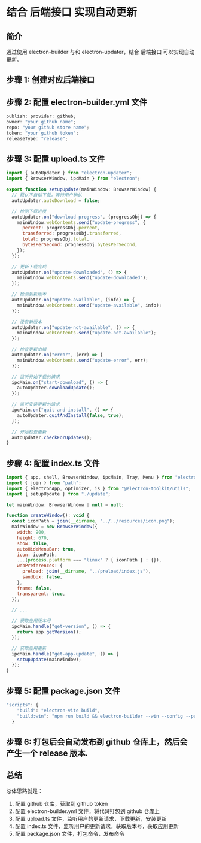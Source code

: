 # 结合 后端接口 实现自动更新

## 简介

通过使用 electron-builder 与和 electron-updater，结合 后端接口 可以实现自动更新。

## 步骤 1: 创建对应后端接口

## 步骤 2: 配置 electron-builder.yml 文件

```js
publish: provider: github;
owner: "your github name";
repo: "your github store name";
token: "your github token";
releaseType: "release";
```

## 步骤 3: 配置 upload.ts 文件

```js
import { autoUpdater } from "electron-updater";
import { BrowserWindow, ipcMain } from "electron";

export function setupUpdate(mainWindow: BrowserWindow) {
  // 默认不自动下载，等待用户确认
  autoUpdater.autoDownload = false;

  // 检测下载进度
  autoUpdater.on("download-progress", (progressObj) => {
    mainWindow.webContents.send("update-progress", {
      percent: progressObj.percent,
      transferred: progressObj.transferred,
      total: progressObj.total,
      bytesPerSecond: progressObj.bytesPerSecond,
    });
  });

  // 更新下载完成
  autoUpdater.on("update-downloaded", () => {
    mainWindow.webContents.send("update-downloaded");
  });

  // 检测到新版本
  autoUpdater.on("update-available", (info) => {
    mainWindow.webContents.send("update-available", info);
  });

  // 没有新版本
  autoUpdater.on("update-not-available", () => {
    mainWindow.webContents.send("update-not-available");
  });

  // 检查更新出错
  autoUpdater.on("error", (err) => {
    mainWindow.webContents.send("update-error", err);
  });

  // 监听开始下载的请求
  ipcMain.on("start-download", () => {
    autoUpdater.downloadUpdate();
  });

  // 监听安装更新的请求
  ipcMain.on("quit-and-install", () => {
    autoUpdater.quitAndInstall(false, true);
  });

  // 开始检查更新
  autoUpdater.checkForUpdates();
}
```

## 步骤 4: 配置 index.ts 文件

```js
import { app, shell, BrowserWindow, ipcMain, Tray, Menu } from "electron";
import { join } from "path";
import { electronApp, optimizer, is } from "@electron-toolkit/utils";
import { setupUpdate } from "./update";

let mainWindow: BrowserWindow | null = null;

function createWindow(): void {
  const iconPath = join(__dirname, "../../resources/icon.png");
  mainWindow = new BrowserWindow({
    width: 900,
    height: 670,
    show: false,
    autoHideMenuBar: true,
    icon: iconPath,
    ...(process.platform === "linux" ? { iconPath } : {}),
    webPreferences: {
      preload: join(__dirname, "../preload/index.js"),
      sandbox: false,
    },
    frame: false,
    transparent: true,
  });

  // ...

  // 获取应用版本号
  ipcMain.handle("get-version", () => {
    return app.getVersion();
  });

  // 获取应用更新
  ipcMain.handle("get-app-update", () => {
    setupUpdate(mainWindow);
  });
}
```

## 步骤 5: 配置 package.json 文件

```js
"scripts": {
    "build": "electron-vite build",
    "build:win": "npm run build && electron-builder --win --config --publish always",
  }
```

## 步骤 6: 打包后会自动发布到 github 仓库上，然后会产生一个 release 版本.

## 总结

总体思路就是：

1. 配置 github 仓库，获取到 github token
2. 配置 electron-builder.yml 文件，将代码打包到 github 仓库上
3. 配置 upload.ts 文件，监听用户的更新请求，下载更新，安装更新
4. 配置 index.ts 文件，监听用户的更新请求，获取版本号，获取应用更新
5. 配置 package.json 文件，打包命令，发布命令
